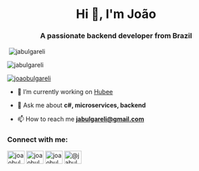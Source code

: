 <h1 align="center">Hi 👋, I'm João</h1>
<h3 align="center">A passionate backend developer from Brazil</h3>

<p>&nbsp;<img align="center" src="https://github-readme-stats.vercel.app/api?username=jabulgareli&show_icons=true&locale=en" alt="jabulgareli" /></p>

<p align="left"> <img src="https://komarev.com/ghpvc/?username=jabulgareli&label=Profile%20views&color=0e75b6&style=flat" alt="jabulgareli" /> </p>

<p align="left"> <a href="https://twitter.com/joaobulgareli" target="blank"><img src="https://img.shields.io/twitter/follow/joaobulgareli?logo=twitter&style=for-the-badge" alt="joaobulgareli" /></a> </p>

- 🔭 I’m currently working on [Hubee](https://www.hubee.tech/)

- 💬 Ask me about **c#, microservices, backend**

- 📫 How to reach me **jabulgareli@gmail.com**

<h3 align="left">Connect with me:</h3>
<p align="left">
<a href="https://twitter.com/joaobulgareli" target="blank"><img align="center" src="https://cdn.jsdelivr.net/npm/simple-icons@3.0.1/icons/twitter.svg" alt="joaobulgareli" height="30" width="40" /></a>
<a href="https://linkedin.com/in/joaobulgareli" target="blank"><img align="center" src="https://cdn.jsdelivr.net/npm/simple-icons@3.0.1/icons/linkedin.svg" alt="joaobulgareli" height="30" width="40" /></a>
<a href="https://instagram.com/joaobulgareli" target="blank"><img align="center" src="https://cdn.jsdelivr.net/npm/simple-icons@3.0.1/icons/instagram.svg" alt="joaobulgareli" height="30" width="40" /></a>
<a href="https://medium.com/@jabulgareli" target="blank"><img align="center" src="https://cdn.jsdelivr.net/npm/simple-icons@3.0.1/icons/medium.svg" alt="@jabulgareli" height="30" width="40" /></a>
</p>

